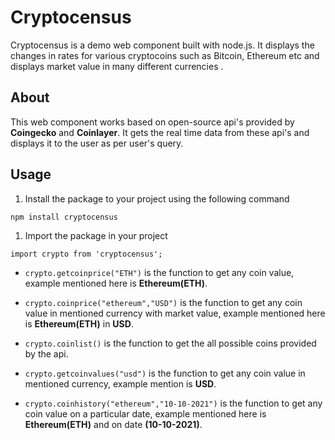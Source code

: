 # Cryptocensus

Cryptocensus is a demo web component built with node.js.  It displays the changes in rates for various cryptocoins such as Bitcoin, Ethereum etc and displays market value in many different currencies .

## About

This web component works based on open-source api's provided by **Coingecko** and **Coinlayer**. It gets the real time data from these api's and displays it to the user as per user's query.


## Usage

1. Install the package to your project using the following command

~~~~ {.html}
npm install cryptocensus
~~~~

1. Import the package in your project

~~~~ {.html}
import crypto from 'cryptocensus';
~~~~

* `crypto.getcoinprice("ETH")` is the function to get any coin value, example mentioned here is **Ethereum(ETH)**.

* `crypto.coinprice("ethereum","USD")` is the function to get any coin value in mentioned currency with market value, example mentioned here is **Ethereum(ETH)** in **USD**.

* `crypto.coinlist()` is the function to get the all possible coins provided by the api.

* `crypto.getcoinvalues("usd")` is the function to get any coin value in mentioned currency, example mention is **USD**.

* `crypto.coinhistory("ethereum","10-10-2021")` is the function to get any coin value on a particular date, example mentioned here is **Ethereum(ETH)** and on date **(10-10-2021)**.